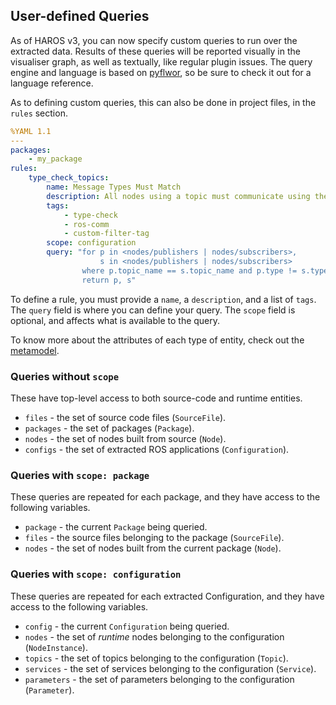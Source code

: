 User-defined Queries
--------------------

As of HAROS v3, you can now specify custom queries to run over the extracted data.
Results of these queries will be reported visually in the visualiser graph, as well
as textually, like regular plugin issues. The query engine and language is based on
[pyflwor](https://github.com/timtadh/pyflwor), so be sure to check it out for a
language reference.

As to defining custom queries, this can also be done in project files,
in the `rules` section.

```yaml
%YAML 1.1
---
packages:
    - my_package
rules:
    type_check_topics:
        name: Message Types Must Match
        description: All nodes using a topic must communicate using the same message type.
        tags:
            - type-check
            - ros-comm
            - custom-filter-tag
        scope: configuration
        query: "for p in <nodes/publishers | nodes/subscribers>,
                    s in <nodes/publishers | nodes/subscribers>
                where p.topic_name == s.topic_name and p.type != s.type
                return p, s"
```

To define a rule, you must provide a `name`, a `description`, and a list of `tags`.
The `query` field is where you can define your query. The `scope` field is optional,
and affects what is available to the query.

To know more about the attributes of each type of entity, check out the
[metamodel](haros/metamodel.py).

### Queries without `scope`

These have top-level access to both source-code and runtime entities.

- `files` - the set of source code files (`SourceFile`).
- `packages` - the set of packages (`Package`).
- `nodes` - the set of nodes built from source (`Node`).
- `configs` - the set of extracted ROS applications (`Configuration`).

### Queries with `scope: package`

These queries are repeated for each package, and they have access to the following variables.

- `package` - the current `Package` being queried.
- `files` - the source files belonging to the package (`SourceFile`).
- `nodes` - the set of nodes built from the current package (`Node`).

### Queries with `scope: configuration`

These queries are repeated for each extracted Configuration, and they have
access to the following variables.

- `config` - the current `Configuration` being queried.
- `nodes` - the set of *runtime* nodes belonging to the configuration (`NodeInstance`).
- `topics` - the set of topics belonging to the configuration (`Topic`).
- `services` - the set of services belonging to the configuration (`Service`).
- `parameters` - the set of parameters belonging to the configuration (`Parameter`).

